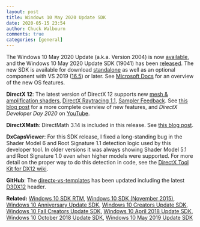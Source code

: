 ```yaml
---
layout: post
title: Windows 10 May 2020 Update SDK
date: 2020-05-15 23:54
author: Chuck Walbourn
comments: true
categories: [general]
---
```


The Windows 10 May 2020 Update (a.k.a. Version 2004) is now [available](https://blogs.windows.com/windowsexperience/2020/05/27/how-to-get-the-windows-10-may-2020-update/), and the Windows 10 May 2020 Update SDK (19041) has been [released](https://blogs.windows.com/windowsdeveloper/2020/05/12/start-developing-on-windows-10-version-2004-today/). The new SDK is available for download [standalone](https://developer.microsoft.com/en-US/windows/downloads/windows-10-sdk/) as well as an optional component with VS 2019 ([16.5](https://walbourn.github.io/vs-2019-update-5/)) or later. See [Microsoft Docs](https://docs.microsoft.com/en-us/windows/uwp/whats-new/windows-10-build-19041) for an overview of the new OS features.
<!--more-->

**DirectX 12**: The latest version of DirectX 12 supports new [mesh & amplification shaders](https://devblogs.microsoft.com/directx/coming-to-directx-12-mesh-shaders-and-amplification-shaders-reinventing-the-geometry-pipeline/), [DirectX Raytracing 1.1](https://devblogs.microsoft.com/directx/dxr-1-1/), [Sampler Feedback](https://devblogs.microsoft.com/directx/coming-to-directx-12-sampler-feedback-some-useful-once-hidden-data-unlocked/). See [this blog post](https://devblogs.microsoft.com/directx/dev-preview-of-new-directx-12-features/) for a more complete overview of new features, and *DirectX Developer Day 2020* on [YouTube](https://www.youtube.com/watch?v=CFXKTXtil34).

**DirectXMath**: DirectMath 3.14 is included in this release. See [this blog post](https://walbourn.github.io/directxmath-3.14/).

**DxCapsViewer**: For this SDK release, I fixed a long-standing bug in the Shader Model 6 and Root Signature 1.1 detection logic used by this developer tool. In older versions it was always showing Shader Model 5.1 and Root Signature 1.0 even when higher models were supported. For more detail on the proper way to do this detection in code, see the [DirectX Tool Kit for DX12 wiki](https://github.com/microsoft/DirectXTK12/wiki/Shader-Model-6).

**GitHub**: The [directx-vs-templates](https://github.com/walbourn/directx-vs-templates/releases) has been updated including the latest [D3DX12](https://github.com/microsoft/DirectX-Graphics-Samples/tree/master/Libraries/D3DX12) header.

<b>Related:</b> <a href="https://walbourn.github.io/windows-10-sdk-rtm/">Windows 10 SDK RTM</a>, <a href="https://walbourn.github.io/windows-10-sdk-november-2015/">Windows 10 SDK (November 2015)</a>, <a href="https://walbourn.github.io/windows-10-anniversary-update-sdk/">Windows 10 Anniversary Update SDK</a>, <a href="https://walbourn.github.io/windows-10-creators-update-sdk/">Windows 10 Creators Update SDK</a>, <a href="https://walbourn.github.io/windows-10-fall-creators-update-sdk/">Windows 10 Fall Creators Update SDK</a>, <a href="https://walbourn.github.io/windows-10-april-2018-update-sdk/">Windows 10 April 2018 Update SDK</a>, <a href="https://walbourn.github.io/windows-10-october-2018-update/">Windows 10 October 2018 Update SDK</a>, <a href="https://walbourn.github.io/windows-10-may-2019-update/">Windows 10 May 2019 Update SDK</a>
